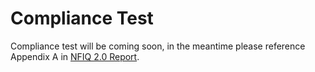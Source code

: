 Compliance Test
===============

Compliance test will be coming soon, in the meantime please reference Appendix A in [NFIQ 2.0 Report](https://www.nist.gov/sites/default/files/documents/2016/12/07/nfiq2_report.pdf).
